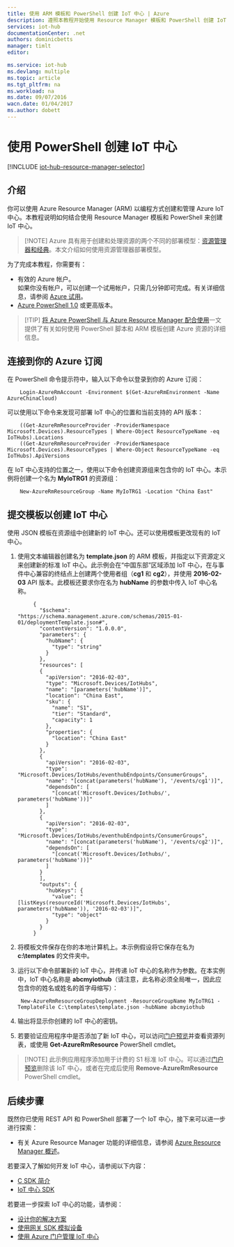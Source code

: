 ```yaml
---
title: 使用 ARM 模板和 PowerShell 创建 IoT 中心 | Azure
description: 遵照本教程开始使用 Resource Manager 模板和 PowerShell 创建 IoT 中心。
services: iot-hub
documentationCenter: .net
authors: dominicbetts
manager: timlt
editor: 

ms.service: iot-hub
ms.devlang: multiple
ms.topic: article
ms.tgt_pltfrm: na
ms.workload: na
ms.date: 09/07/2016
wacn.date: 01/04/2017
ms.author: dobett
---
```


# 使用 PowerShell 创建 IoT 中心

[!INCLUDE [iot-hub-resource-manager-selector](../../includes/iot-hub-resource-manager-selector.md)]

## 介绍

你可以使用 Azure Resource Manager (ARM) 以编程方式创建和管理 Azure IoT 中心。本教程说明如何结合使用 Resource Manager 模板和 PowerShell 来创建 IoT 中心。

> [!NOTE] Azure 具有用于创建和处理资源的两个不同的部署模型：[资源管理器和经典](../azure-resource-manager/resource-manager-deployment-model.md)。本文介绍如何使用资源管理器部署模型。

为了完成本教程，你需要有：

- 有效的 Azure 帐户。<br/>如果你没有帐户，可以创建一个试用帐户，只需几分钟即可完成。有关详细信息，请参阅 [Azure 试用][lnk-free-trial]。
- [Azure PowerShell 1.0][lnk-powershell-install] 或更高版本。

> [!TIP] [将 Azure PowerShell 与 Azure Resource Manager 配合使用][lnk-powershell-arm]一文提供了有关如何使用 PowerShell 脚本和 ARM 模板创建 Azure 资源的详细信息。

## 连接到你的 Azure 订阅

在 PowerShell 命令提示符中，输入以下命令以登录到你的 Azure 订阅：

        Login-AzureRmAccount -Environment $(Get-AzureRmEnvironment -Name AzureChinaCloud)

可以使用以下命令来发现可部署 IoT 中心的位置和当前支持的 API 版本：

        ((Get-AzureRmResourceProvider -ProviderNamespace Microsoft.Devices).ResourceTypes | Where-Object ResourceTypeName -eq IoTHubs).Locations
        ((Get-AzureRmResourceProvider -ProviderNamespace Microsoft.Devices).ResourceTypes | Where-Object ResourceTypeName -eq IoTHubs).ApiVersions

在 IoT 中心支持的位置之一，使用以下命令创建资源组来包含你的 IoT 中心。本示例将创建一个名为 **MyIoTRG1** 的资源组：

        New-AzureRmResourceGroup -Name MyIoTRG1 -Location "China East"

## 提交模板以创建 IoT 中心

使用 JSON 模板在资源组中创建新的 IoT 中心。还可以使用模板更改现有的 IoT 中心。

1. 使用文本编辑器创建名为 **template.json** 的 ARM 模板，并指定以下资源定义来创建新的标准 IoT 中心。此示例会在“中国东部”区域添加 IoT 中心，在与事件中心兼容的终结点上创建两个使用者组（**cg1** 和 **cg2**），并使用 **2016-02-03** API 版本。此模板还要求你在名为 **hubName** 的参数中传入 IoT 中心名称。

            {
              "$schema": "https://schema.management.azure.com/schemas/2015-01-01/deploymentTemplate.json#",
              "contentVersion": "1.0.0.0",
              "parameters": {
                "hubName": {
                  "type": "string"
                }
              },
              "resources": [
              {
                "apiVersion": "2016-02-03",
                "type": "Microsoft.Devices/IotHubs",
                "name": "[parameters('hubName')]",
                "location": "China East",
                "sku": {
                  "name": "S1",
                  "tier": "Standard",
                  "capacity": 1
                },
                "properties": {
                  "location": "China East"
                }
              },
              {
                "apiVersion": "2016-02-03",
                "type": "Microsoft.Devices/IotHubs/eventhubEndpoints/ConsumerGroups",
                "name": "[concat(parameters('hubName'), '/events/cg1')]",
                "dependsOn": [
                  "[concat('Microsoft.Devices/Iothubs/', parameters('hubName'))]"
                ]
              },
              {
                "apiVersion": "2016-02-03",
                "type": "Microsoft.Devices/IotHubs/eventhubEndpoints/ConsumerGroups",
                "name": "[concat(parameters('hubName'), '/events/cg2')]",
                "dependsOn": [
                  "[concat('Microsoft.Devices/Iothubs/', parameters('hubName'))]"
                ]
              }
              ],
              "outputs": {
                "hubKeys": {
                  "value": "[listKeys(resourceId('Microsoft.Devices/IotHubs', parameters('hubName')), '2016-02-03')]",
                  "type": "object"
                }
              }
            }
    
2. 将模板文件保存在你的本地计算机上。本示例假设将它保存在名为 **c:\\templates** 的文件夹中。

3. 运行以下命令部署新的 IoT 中心，并传递 IoT 中心的名称作为参数。在本实例中，IoT 中心名称是 **abcmyiothub**（请注意，此名称必须全局唯一，因此应包含你的姓名或姓名的首字母缩写）：

        New-AzureRmResourceGroupDeployment -ResourceGroupName MyIoTRG1 -TemplateFile C:\templates\template.json -hubName abcmyiothub
    
4. 输出将显示你创建的 IoT 中心的密钥。
5. 若要验证应用程序中是否添加了新 IoT 中心，可以访问[门户预览][lnk-azure-portal]并查看资源列表，或使用 **Get-AzureRmResource** PowerShell cmdlet。

> [!NOTE] 此示例应用程序添加用于计费的 S1 标准 IoT 中心。可以通过[门户预览][lnk-azure-portal]删除该 IoT 中心，或者在完成后使用 **Remove-AzureRmResource** PowerShell cmdlet。

## 后续步骤

既然你已使用 REST API 和 PowerShell 部署了一个 IoT 中心，接下来可以进一步进行探索：

- 有关 Azure Resource Manager 功能的详细信息，请参阅 [Azure Resource Manager 概述][lnk-azure-rm-overview]。

若要深入了解如何开发 IoT 中心，请参阅以下内容：

- [C SDK 简介][lnk-c-sdk]
- [IoT 中心 SDK][lnk-sdks]

若要进一步探索 IoT 中心的功能，请参阅：

- [设计你的解决方案][lnk-design]
- [使用网关 SDK 模拟设备][lnk-gateway]
- [使用 Azure 门户管理 IoT 中心][lnk-portal]

<!-- Links -->

[lnk-free-trial]: https://www.azure.cn/pricing/1rmb-trial/
[lnk-azure-portal]: https://portal.azure.cn/
[lnk-powershell-install]: ../powershell-install-configure.md

[lnk-azure-rm-overview]: ../azure-resource-manager/resource-group-overview.md
[lnk-powershell-arm]: ../azure-resource-manager/powershell-azure-resource-manager.md

[lnk-c-sdk]: ./iot-hub-device-sdk-c-intro.md
[lnk-sdks]: ./iot-hub-devguide-sdks.md

[lnk-design]: ./iot-hub-guidance.md
[lnk-gateway]: ./iot-hub-linux-gateway-sdk-simulated-device.md
[lnk-portal]: ./iot-hub-manage-through-portal.md

<!---HONumber=Mooncake_Quality_Review_1230_2016-->
